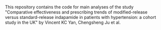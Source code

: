 This repository contains the code for main analyses of the study "Comparative effectiveness and prescribing trends of modified-release versus standard-release indapamide in patients with hypertension: a cohort study in the UK" by Vincent KC Yan, Chengsheng Ju et al.



